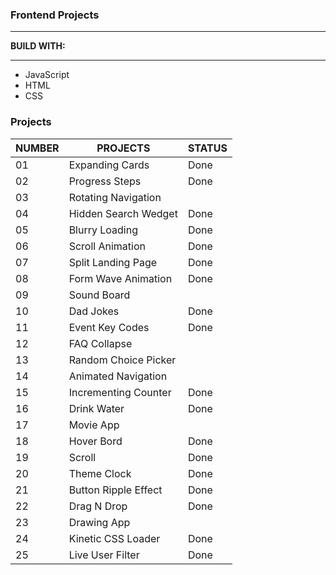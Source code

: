 <h3>Frontend Projects</h3>
<hr />
<p><strong>BUILD WITH:</strong></p>
<hr />
<ul>
  <li>JavaScript</li>
  <li>HTML</li>
  <li>CSS</li>
</ul>

<h3>Projects</h3>
<table>
  <thead>
    <tr>
      <th>NUMBER</th>
      <th>PROJECTS</th>
      <th>STATUS</th>
    </tr>
  </thead>
  <tbody>
    <tr>
      <td>01</td>
      <td>Expanding Cards</td>
      <td>Done</td>
    </tr>
    <tr>
      <td>02</td>
      <td>Progress Steps</td>
      <td>Done</td>
    </tr>
    <tr>
      <td>03</td>
      <td>Rotating Navigation</td>
    </tr>
    <tr>
      <td>04</td>
      <td>Hidden Search Wedget</td>
      <td>Done</td>
    </tr>
    <tr>
      <td>05</td>
      <td>Blurry Loading</td>
      <td>Done</td>
    <tr>
      <td>06</td>
      <td>Scroll Animation</td>
      <td>Done</td>
    </tr>
    <tr>
      <td>07</td>
      <td>Split Landing Page</td>
      <td>Done</td>
    </tr>
    <tr>
      <td>08</td>
      <td>Form Wave Animation</td>
      <td>Done</td>
    </tr>
    <tr>
      <td>09</td>
      <td>Sound Board</td>
    </tr>
    <tr>
      <td>10</td>
      <td>Dad Jokes</td>
      <td>Done</td>
    </tr>
    <tr>
      <td>11</td>
      <td>Event Key Codes</td>
      <td>Done</td>
    </tr>
    <tr>
      <td>12</td>
      <td>FAQ Collapse</td>
    </tr>
    <tr>
      <td>13</td>
      <td>Random Choice Picker</td>
    </tr>
    <tr>
      <td>14</td>
      <td>Animated Navigation</td>
    </tr>
    <tr>
      <td>15</td>
      <td>Incrementing Counter</td>
      <td>Done</td>
    </tr>
    <tr>
      <td>16</td>
      <td>Drink Water</td>
      <td>Done</td>
    </tr>
    <tr>
      <td>17</td>
      <td>Movie App</td>
    </tr>
    <tr>
      <td>18</td>
      <td>Hover Bord</td>
      <td>Done</td>
    </tr>
    <tr>
      <td>19</td>
      <td>Scroll</td>
      <td>Done</td>
    </tr>
    <tr>
      <td>20</td>
      <td>Theme Clock</td>
      <td>Done</td>
    </tr>
    <tr>
      <td>21</td>
      <td>Button Ripple Effect</td>
      <td>Done</td>
    </tr>
    <tr>
      <td>22</td>
      <td>Drag N Drop</td>
      <td>Done</td>
    </tr>
    <tr>
      <td>23</td>
      <td>Drawing App</td>
    </tr>
    <tr>
      <td>24</td>
      <td>Kinetic CSS Loader</td>
      <td>Done</td>
    </tr>
    <tr>
      <td>25</td>
      <td>Live User Filter</td>
      <td>Done</td>
    </tr>
  </tbody>
</table>
